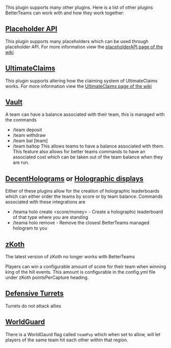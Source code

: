 This plugin supports many other plugins. Here is a list of other plugins BetterTeams can work with and how they work
together:

## [Placeholder API](https://www.spigotmc.org/resources/placeholderapi.6245/)

This plugin supports many placeholders which can be used through placeholder API. For more information view
the [placeholderAPI page of the wiki](https://github.com/booksaw/BetterTeams/wiki/PlaceholderAPI)

## [UltimateClaims](https://songoda.com/marketplace/product/ultimateclaims-the-ultimate-claiming-plugin.65)

This plugin supports altering how the claiming system of UltimateClaims works. For more information view
the [UltimateClaims page of the wiki](https://github.com/booksaw/BetterTeams/wiki/UltimateClaims)

## [Vault](https://www.spigotmc.org/resources/vault.34315/)

A team can have a balance associated with their team, this is managed with the commands

* /team deposit <amount>
* /team withdraw <amount>
* /team bal [team]
* /team baltop
  This allows teams to have a balance associated with them. This feature also allows for better teams commands to have
  an associated cost which can be taken out of the team balance when they are run.

## [DecentHolograms](https://www.spigotmc.org/resources/96927/) or [Holographic displays](https://dev.bukkit.org/projects/holographic-displays)

Either of these plugins allow for the creation of holographic leaderboards which can either order the teams by score or
by team balance. Commands associated with these integrations are

* /teama holo create <score/money> - Create a holographic leaderboard of that type where you are standing
* /teama holo remove - Remove the closest BetterTeams managed hologram to you

## [zKoth](https://www.spigotmc.org/resources/zkoth-king-of-the-hill.76749/)

The latest version of zKoth no longer works with BetterTeams

Players can win a configurable amount of score for their team when winning king of the hill events. This amount is
configurable in the config.yml file under zKoth pointsPerCapture heading.

## [Defensive Turrets](https://www.spigotmc.org/resources/defensiveturrets-defend-yourself-using-turrets-1-8-1-16.67188/)

Turrets do not attack allies

## [WorldGuard](https://dev.bukkit.org/projects/worldguard)

There is a WorldGaurd flag called `teamPvp` which when set to allow, will let players of the same team hit each other
within that region.